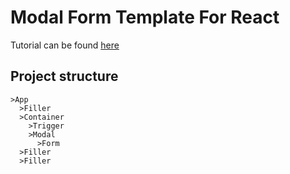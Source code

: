# Modal Form Template For React

Tutorial can be found [here](https://blog.bitsrc.io/build-a-full-featured-modal-dialog-form-with-react-651dcef6c571)

## Project structure

```
>App
  >Filler
  >Container
    >Trigger
    >Modal
      >Form
  >Filler
  >Filler
```
